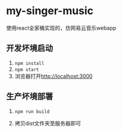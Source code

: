 # my-singer-music

使用react全家桶实现的，仿网易云音乐webapp

## 开发坏境启动

1. `npm install`
2. `npm start`
3. 浏览器打开[http://localhost:3000](http://localhost:3000)

## 生产坏境部署

1. `npm run build`

2. 拷贝dist文件夹至服务器即可
